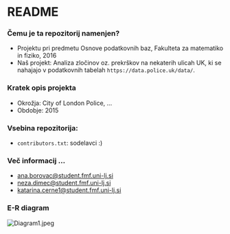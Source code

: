 # README #

### Čemu je ta repozitorij namenjen? ###

* Projektu pri predmetu Osnove podatkovnih baz, Fakulteta za matematiko in fiziko, 2016
* Naš projekt: Analiza zločinov oz. prekrškov na nekaterih ulicah UK, ki se nahajajo v podatkovnih tabelah `https://data.police.uk/data/`.

### Kratek opis projekta ###

* Okrožja: City of London Police, ...
* Obdobje: 2015

### Vsebina repozitorija: ###

* `contributors.txt`: sodelavci :)

### Več informacij ... ###

* ana.borovac@student.fmf.uni-lj.si
* neza.dimec@student.fmf.uni-lj.si
* katarina.cerne1@student.fmf.uni-lj.si

### E-R diagram

![Diagram1.jpeg](https://bitbucket.org/repo/BEj8z9/images/3176236020-Diagram1.jpeg)
